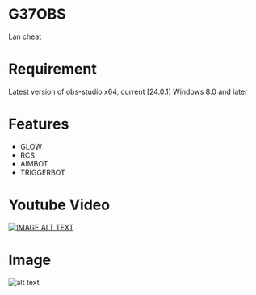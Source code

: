 # G37OBS
Lan cheat

# Requirement
Latest version of obs-studio x64, current [24.0.1]
Windows 8.0 and later

# Features
* GLOW
* RCS
* AIMBOT
* TRIGGERBOT

# Youtube Video
[![IMAGE ALT TEXT](https://i.ytimg.com/vi/HlUdNrAy_pc/maxresdefault.jpg)](https://www.youtube.com/watch?v=HlUdNrAy_pc "G37OBS - LANHACK")

# Image
![alt text](https://i.imgur.com/HUNElpi.png)
